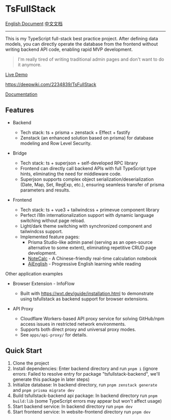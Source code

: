 # TsFullStack

[English Document](./README.md) [中文文档](./README_zh.md)

---

This is my TypeScript full-stack best practice project. After defining data models, you can directly operate the database from the frontend without writing backend API code, enabling rapid MVP development.

> I'm really tired of writing traditional admin pages and don't want to do it anymore.

[Live Demo](http://tsfullstack.heartstack.space/)

https://deepwiki.com/2234839/TsFullStack

[Documentation](https://shenzilong.cn/index/TsFullStack.html#20250413211142-d533spm)

## Features

- Backend
  - Tech stack: ts + prisma + zenstack + Effect + fastify
  - Zenstack (an enhanced solution based on prisma) for database modeling and Row Level Security.

- Bridge
  - Tech stack: ts + superjson + self-developed RPC library
  - Frontend can directly call backend APIs with full TypeScript type hints, eliminating the need for middleware code.
  - Superjson supports complex object serialization/deserialization (Date, Map, Set, RegExp, etc.), ensuring seamless transfer of prisma parameters and results.

- Frontend
  - Tech stack: ts + vue3 + tailwindcss + primevue component library
  - Perfect i18n internationalization support with dynamic language switching without page reload.
  - Light/dark theme switching with synchronized component and tailwindcss support.
  - Implemented feature pages:
    - Prisma Studio-like admin panel (serving as an open-source alternative to some extent), eliminating repetitive CRUD page development.
    - [NoteCalc](https://tsfullstack.heartstack.space/noteCalc) - A Chinese-friendly real-time calculation notebook
    - [AiEnglish](https://tsfullstack.heartstack.space/AiEnglish) - Progressive English learning while reading

Other application examples

- Browser Extension - InfoFlow
  - Built with https://wxt.dev/guide/installation.html to demonstrate using tsfullstack as backend support for browser extensions.

- API Proxy
  - Cloudflare Workers-based API proxy service for solving GitHub/npm access issues in restricted network environments.
  - Supports both direct proxy and universal proxy modes.
  - See `apps/api-proxy/` for details.

## Quick Start

1. Clone the project
2. Install dependencies: Enter backend directory and run `pnpm i` (ignore errors: Failed to resolve entry for package "tsfullstack-backend", we'll generate this package in later steps)
3. Initialize database: In backend directory, run `pnpm zenstack generate` and `pnpm prisma migrate dev`
4. Build tsfullstack-backend api package: In backend directory run `pnpm build:lib` (some TypeScript errors may appear but won't affect usage)
5. Start backend service: In backend directory run `pnpm dev`
6. Start frontend service: In website-frontend directory run `pnpm dev`